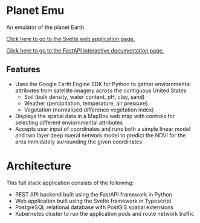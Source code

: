 # Planet Emu
An emulator of the planet Earth.

[Click here to go to the Svelte web application page.](https://planet-emu.com)

[Click here to go to the FastAPI interactive documentation page.](https://api.planet-emu.com)


## Features
- Uses the Google Earth Engine SDK for Python to gather enviornmental attributes from satellite imagery across the contiguous United States
    - Soil (bulk density, water content, pH, clay, sand)
    - Weather (percipitation, temperature, air pressure)
    - Vegetation (normalized difference vegetation index)
- Displays the spatial data in a MapBox web map with controls for selecting different enviornmental attributes
- Accepts user input of coordinates and runs both a simple linear model and two layer deep nueral network model to predict the NDVI for the area immidately surrounding the given coordinates

# Architecture

This full stack application consists of the following:
- REST API backend built using the FastAPI framework in Python
- Web application built using the Svelte framework in Typescript
- PostgreSQL relational database with PostGIS spatial extensions
- Kubernetes cluster to run the application pods and route network traffic
